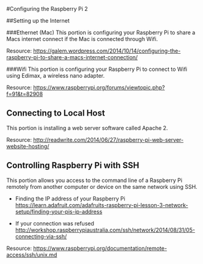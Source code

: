#Configuring the Raspberry Pi 2

##Setting up the Internet

###Ethernet (Mac)
This portion is configuring your Raspberry Pi to share a Macs internet connect if the Mac is connected through Wifi.

Resource: https://galem.wordpress.com/2014/10/14/configuring-the-raspberry-pi-to-share-a-macs-internet-connection/

###Wifi
This portion is configuring your Raspberry Pi to connect to Wifi using Edimax, a wireless nano adapter.

Resource: https://www.raspberrypi.org/forums/viewtopic.php?f=91&t=82908


## Connecting to Local Host
This portion is installing a web server software called Apache 2.

Resource: http://readwrite.com/2014/06/27/raspberry-pi-web-server-website-hosting/

## Controlling Raspberry Pi with SSH
This portion allows you access to the command line of a Raspberry Pi remotely from another computer or device on the same network using SSH.

- Finding the IP address of your Raspberry Pi
https://learn.adafruit.com/adafruits-raspberry-pi-lesson-3-network-setup/finding-your-pis-ip-address

- If your connection was refused
http://workshop.raspberrypiaustralia.com/ssh/network/2014/08/31/05-connecting-via-ssh/

Resource: https://www.raspberrypi.org/documentation/remote-access/ssh/unix.md
